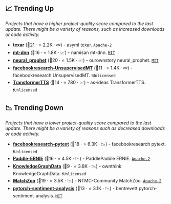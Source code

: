 ## 📈 Trending Up

_Projects that have a higher project-quality score compared to the last update. There might be a variety of reasons, such as increased downloads or code activity._

- <b><a href="https://github.com/asyml/texar">texar</a></b> (🥇21 ·  ⭐ 2.2K · 💤) - asyml texar. <code><a href="http://bit.ly/3nYMfla">Apache-2</a></code>
- <b><a href="https://github.com/namisan/mt-dnn">mt-dnn</a></b> (🥇16 ·  ⭐ 1.8K · 📈) - namisan mt-dnn. <code><a href="http://bit.ly/34MBwT8">MIT</a></code>
- <b><a href="https://github.com/ourownstory/neural_prophet">neural_prophet</a></b> (🥇20 ·  ⭐ 1.5K · 📈) - ourownstory neural_prophet. <code><a href="http://bit.ly/34MBwT8">MIT</a></code>
- <b><a href="https://github.com/facebookresearch/UnsupervisedMT">facebookresearch-UnsupervisedMT</a></b> (🥉11 ·  ⭐ 1.4K · 💤) - facebookresearch UnsupervisedMT. <code>❗Unlicensed</code>
- <b><a href="https://github.com/as-ideas/TransformerTTS">TransformerTTS</a></b> (🥈14 ·  ⭐ 780 · 📈) - as-ideas TransformerTTS. <code>❗Unlicensed</code>

## 📉 Trending Down

_Projects that have a lower project-quality score compared to the last update. There might be a variety of reasons such as decreased downloads or code activity._

- <b><a href="https://github.com/facebookresearch/pytext">facebookresearch-pytext</a></b> (🥈18 ·  ⭐ 6.3K · 📉) - facebookresearch pytext. <code>❗Unlicensed</code>
- <b><a href="https://github.com/PaddlePaddle/ERNIE">Paddle-ERNIE</a></b> (🥈16 ·  ⭐ 4.5K · 📉) - PaddlePaddle ERNIE. <code><a href="http://bit.ly/3nYMfla">Apache-2</a></code>
- <b><a href="https://github.com/ownthink/KnowledgeGraphData">KnowledgeGraphData</a></b> (🥉9 ·  ⭐ 3.8K · 📉) - ownthink KnowledgeGraphData. <code>❗Unlicensed</code>
- <b><a href="https://github.com/NTMC-Community/MatchZoo">MatchZoo</a></b> (🥇19 ·  ⭐ 3.5K · 📉) - NTMC-Community MatchZoo. <code><a href="http://bit.ly/3nYMfla">Apache-2</a></code>
- <b><a href="https://github.com/bentrevett/pytorch-sentiment-analysis">pytorch-sentiment-analysis</a></b> (🥈13 ·  ⭐ 3.1K · 📉) - bentrevett pytorch-sentiment-analysis. <code><a href="http://bit.ly/34MBwT8">MIT</a></code>

